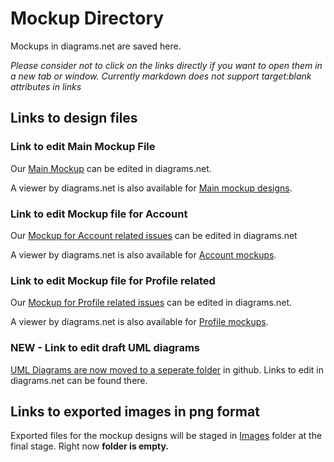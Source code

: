 # Mockup Directory
Mockups in diagrams.net are saved here.

_Please consider not to click on the links directly if you want to open them in a new tab or window. Currently markdown does not support target:blank attributes in links_

## Links to design files

### Link to edit Main Mockup File
Our [Main Mockup](https://app.diagrams.net/?src=about#Hbounswe%2Fbounswe2023group2%2Fmain%2Fmockups%2FMainOperationsMockup.drawio) can be edited in diagrams.net.

A viewer by diagrams.net is also available for [Main mockup designs](https://viewer.diagrams.net/?tags=%7B%7D&highlight=0000ff&layers=1&nav=1&title=MainOperationsMockup.drawio#Uhttps%3A%2F%2Fraw.githubusercontent.com%2Fbounswe%2Fbounswe2023group2%2Fmain%2Fmockups%2FMainOperationsMockup.drawio).

### Link to edit Mockup file for Account
Our [Mockup for Account related issues](https://app.diagrams.net/?src=about#Hbounswe%2Fbounswe2023group2%2Fmain%2Fmockups%2FAccount%20Mockups.drawio) can be edited in diagrams.net

A viewer by diagrams.net is also available for [Account mockups](https://viewer.diagrams.net/?tags=%7B%7D&highlight=0000ff&layers=1&nav=1&title=Account%20Mockups.drawio#Uhttps%3A%2F%2Fraw.githubusercontent.com%2Fbounswe%2Fbounswe2023group2%2Fmain%2Fmockups%2FAccount%2520Mockups.drawio).

### Link to edit Mockup file for Profile related 
Our [Mockup for Profile related issues](https://app.diagrams.net/?src=about#Hbounswe%2Fbounswe2023group2%2Fmain%2Fmockups%2FProfileMockup.drawio) can be edited in diagrams.net.

A viewer by diagrams.net is also available for [Profile mockups](https://viewer.diagrams.net/?highlight=0000ff&nav=1&page-id=UiV434TyMnL8IexqwZSg&title=ProfileMockup.drawio#Uhttps%3A%2F%2Fraw.githubusercontent.com%2Fbounswe%2Fbounswe2023group2%2Fmain%2Fmockups%2FProfileMockup.drawio).

### NEW - Link to edit draft UML diagrams
[UML Diagrams are now moved to a seperate folder](https://github.com/bounswe/bounswe2023group2/tree/main/UMLDiagrams) in github. Links to edit in diagrams.net can be found there.

## Links to exported images in png format
Exported files for the mockup designs will be staged in [Images](images) folder at the final stage. Right now **folder is empty.**
